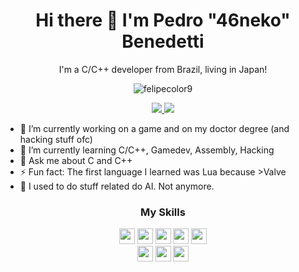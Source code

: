 <h1 align='center'> Hi there 👋 I'm Pedro "46neko" Benedetti </h1>
<p align='center'>
  I'm a C/C++ developer from Brazil, living in Japan!
</p>
<p align="center"><img align="center" src="https://github-readme-stats-gamma-teal.vercel.app/api/top-langs/?username=46-neko&hide=cuda,python,javascript,html,css,shell,c%23" alt="felipecolor9" /></p>
<p align='center'>
  <a href="https://www.linkedin.com/in/pedro-benedetti-28b624162/">
    <img src="https://img.shields.io/badge/linkedin-%230077B5.svg?&style=for-the-badge&logo=linkedin&logoColor=white" />
  </a>
  <a href="https://x.com/ShiroFennec">
    <img src="https://img.shields.io/badge/Twitter-blue?style=for-the-badge&logo=x&link=https%3A%2F%2Fx.com%2FShiroFennec" />
  </a>
</p>

- 🔭 I’m currently working on a game and on my doctor degree (and hacking stuff ofc)
- 🌱 I’m currently learning C/C++, Gamedev, Assembly, Hacking  
- 💬 Ask me about C and C++  
- ⚡ Fun fact: The first language I learned was Lua because >Valve
- 🤖 I used to do stuff related do AI. Not anymore.

<h3 align='center'>My Skills</h3>

<p align="center">
<img src="https://img.shields.io/badge/C-555555?style=for-the-badge&logo=c&logoColor=white" height="25"/>
<img src="https://img.shields.io/badge/C++-f34b7d?style=for-the-badge&logo=cplusplus&logoColor=white" height="25"/>
<img src="https://img.shields.io/badge/Lua-000080?style=for-the-badge&logo=lua&logoColor=white" height="25"/>
<img src="https://img.shields.io/badge/Python-000080?style=for-the-badge&logo=python&logoColor=white&color=4882ab" height="25"/>
<img src="https://img.shields.io/badge/Ruby-000080?style=for-the-badge&logo=ruby&logoColor=white&color=751212" height="25"/>
<br>
<img src="https://img.shields.io/badge/GDScript-000080?style=for-the-badge&logo=godotengine&logoColor=white&color=40505c" height="25"/>
<img src="https://img.shields.io/badge/Git-F05032?style=for-the-badge&logo=git&logoColor=white" height="25"/>
<img src="https://img.shields.io/badge/Mathematics-cb0000?style=for-the-badge&logo=Apostrophe&logoColor=white" height="25"/>
</p>

